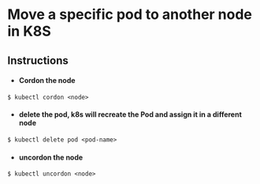 # Move a specific pod to another node in K8S

## Instructions

- #### Cordon the node
```
$ kubectl cordon <node>
```

- #### delete the pod, k8s will recreate the Pod and assign it in a different node
```
$ kubectl delete pod <pod-name>
```

- #### uncordon the node
```
$ kubectl uncordon <node>
```